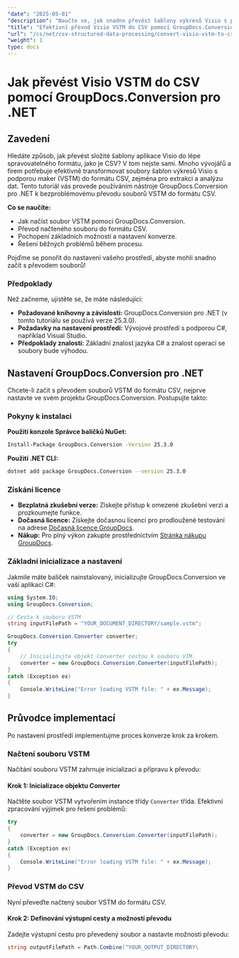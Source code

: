```yaml
---
"date": "2025-05-01"
"description": "Naučte se, jak snadno převést šablony výkresů Visio s podporou maker (.vstm) do formátu CSV pomocí nástroje GroupDocs.Conversion pro .NET. Tato příručka nabízí podrobné pokyny a tipy pro řešení problémů."
"title": "Efektivní převod Visio VSTM do CSV pomocí GroupDocs.Conversion pro .NET"
"url": "/cs/net/csv-structured-data-processing/convert-visio-vstm-to-csv-groupdocs/"
"weight": 1
type: docs
---
```

# Jak převést Visio VSTM do CSV pomocí GroupDocs.Conversion pro .NET

## Zavedení

Hledáte způsob, jak převést složité šablony aplikace Visio do lépe spravovatelného formátu, jako je CSV? V tom nejste sami. Mnoho vývojářů a firem potřebuje efektivně transformovat soubory šablon výkresů Visio s podporou maker (VSTM) do formátu CSV, zejména pro extrakci a analýzu dat. Tento tutoriál vás provede používáním nástroje GroupDocs.Conversion pro .NET k bezproblémovému převodu souborů VSTM do formátu CSV.

**Co se naučíte:**
- Jak načíst soubor VSTM pomocí GroupDocs.Conversion.
- Převod načteného souboru do formátu CSV.
- Pochopení základních možností a nastavení konverze.
- Řešení běžných problémů během procesu.

Pojďme se ponořit do nastavení vašeho prostředí, abyste mohli snadno začít s převodem souborů!

### Předpoklady

Než začneme, ujistěte se, že máte následující:
- **Požadované knihovny a závislosti:** GroupDocs.Conversion pro .NET (v tomto tutoriálu se používá verze 25.3.0).
- **Požadavky na nastavení prostředí:** Vývojové prostředí s podporou C#, například Visual Studio.
- **Předpoklady znalostí:** Základní znalost jazyka C# a znalost operací se soubory bude výhodou.

## Nastavení GroupDocs.Conversion pro .NET

Chcete-li začít s převodem souborů VSTM do formátu CSV, nejprve nastavte ve svém projektu GroupDocs.Conversion. Postupujte takto:

### Pokyny k instalaci

**Použití konzole Správce balíčků NuGet:**
```bash
Install-Package GroupDocs.Conversion -Version 25.3.0
```

**Použití .NET CLI:**
```bash
dotnet add package GroupDocs.Conversion --version 25.3.0
```

### Získání licence
- **Bezplatná zkušební verze:** Získejte přístup k omezené zkušební verzi a prozkoumejte funkce.
- **Dočasná licence:** Získejte dočasnou licenci pro prodloužené testování na adrese [Dočasná licence GroupDocs](https://purchase.groupdocs.com/temporary-license/).
- **Nákup:** Pro plný výkon zakupte prostřednictvím [Stránka nákupu GroupDocs](https://purchase.groupdocs.com/buy).

### Základní inicializace a nastavení

Jakmile máte balíček nainstalovaný, inicializujte GroupDocs.Conversion ve vaší aplikaci C#:
```csharp
using System.IO;
using GroupDocs.Conversion;

// Cesta k souboru VSTM
string inputFilePath = "YOUR_DOCUMENT_DIRECTORY/sample.vstm";

GroupDocs.Conversion.Converter converter;
try
{
    // Inicializujte objekt Converter cestou k souboru VTM.
    converter = new GroupDocs.Conversion.Converter(inputFilePath);
}
catch (Exception ex)
{
    Console.WriteLine("Error loading VSTM file: " + ex.Message);
}
```

## Průvodce implementací

Po nastavení prostředí implementujme proces konverze krok za krokem.

### Načtení souboru VSTM

Načítání souboru VSTM zahrnuje inicializaci a přípravu k převodu:

#### Krok 1: Inicializace objektu Converter
Načtěte soubor VSTM vytvořením instance třídy `Converter` třída. Efektivní zpracování výjimek pro řešení problémů:
```csharp
try
{
    converter = new GroupDocs.Conversion.Converter(inputFilePath);
}
catch (Exception ex)
{
    Console.WriteLine("Error loading VSTM file: " + ex.Message);
}
```

### Převod VSTM do CSV

Nyní převeďte načtený soubor VSTM do formátu CSV.

#### Krok 2: Definování výstupní cesty a možností převodu
Zadejte výstupní cestu pro převedený soubor a nastavte možnosti převodu:
```csharp
string outputFilePath = Path.Combine("YOUR_OUTPUT_DIRECTORY\